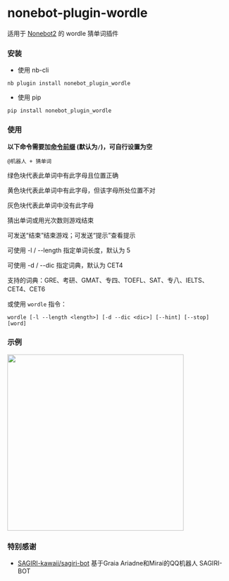# nonebot-plugin-wordle

适用于 [Nonebot2](https://github.com/nonebot/nonebot2) 的 wordle 猜单词插件


### 安装

- 使用 nb-cli

```
nb plugin install nonebot_plugin_wordle
```

- 使用 pip

```
pip install nonebot_plugin_wordle
```


### 使用

**以下命令需要加[命令前缀](https://nonebot.dev/docs/appendices/config#command-start-和-command-separator) (默认为`/`)，可自行设置为空**

```
@机器人 + 猜单词
```

绿色块代表此单词中有此字母且位置正确

黄色块代表此单词中有此字母，但该字母所处位置不对

灰色块代表此单词中没有此字母

猜出单词或用光次数则游戏结束

可发送“结束”结束游戏；可发送“提示”查看提示

可使用 -l / --length 指定单词长度，默认为 5

可使用 -d / --dic 指定词典，默认为 CET4

支持的词典：GRE、考研、GMAT、专四、TOEFL、SAT、专八、IELTS、CET4、CET6


或使用 `wordle` 指令：

```
wordle [-l --length <length>] [-d --dic <dic>] [--hint] [--stop] [word]
```


### 示例

<div align="left">
  <img src="https://s2.loli.net/2022/03/25/nuNRBUgy8KsEjiW.png" width="400" />
</div>


### 特别感谢

- [SAGIRI-kawaii/sagiri-bot](https://github.com/SAGIRI-kawaii/sagiri-bot) 基于Graia Ariadne和Mirai的QQ机器人 SAGIRI-BOT
